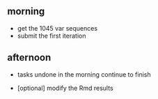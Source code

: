 ## morning
- get the 1045 var sequences
- submit the first iteration 

## afternoon
- tasks undone in the morning continue to finish

- [optional] modify the Rmd results














